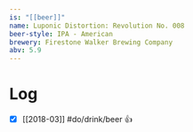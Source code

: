 ```yaml
---
is: "[[beer]]"
name: Luponic Distortion: Revolution No. 008
beer-style: IPA - American
brewery: Firestone Walker Brewing Company
abv: 5.9
---
```

# Log
- [x] [[2018-03]] #do/drink/beer 👍
